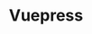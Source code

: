 ---
title: "Vuepress"
icon: images/icons/vuepress.svg
official_url: https://vuepress.vuejs.org/
vitalstats_url: https://www.staticgen.com/vuepress
taxonomy: ssg
url: /vuepress-themes
---